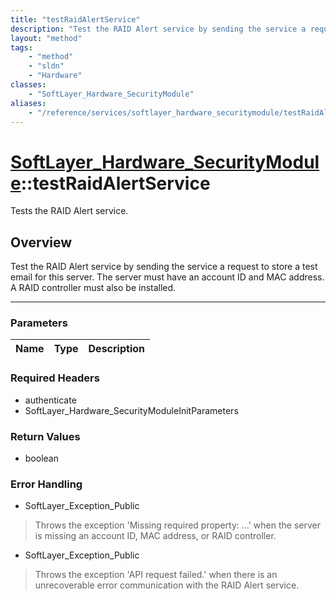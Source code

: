 ```yaml
---
title: "testRaidAlertService"
description: "Test the RAID Alert service by sending the service a request to store a test email for this server. The server must have... "
layout: "method"
tags:
    - "method"
    - "sldn"
    - "Hardware"
classes:
    - "SoftLayer_Hardware_SecurityModule"
aliases:
    - "/reference/services/softlayer_hardware_securitymodule/testRaidAlertService"
---
```

# [SoftLayer_Hardware_SecurityModule](/reference/services/SoftLayer_Hardware_SecurityModule)::testRaidAlertService

Tests the RAID Alert service.


## Overview 
Test the RAID Alert service by sending the service a request to store a test email for this server. The server must have an account ID and MAC address.  A RAID controller must also be installed. 

-----

### Parameters 
|Name | Type | Description |
| --- | --- | --- |


### Required Headers
* authenticate
* SoftLayer_Hardware_SecurityModuleInitParameters


### Return Values
* boolean



### Error Handling

* SoftLayer_Exception_Public 

> Throws the exception 'Missing required property: ...' when the server is missing an account ID, MAC address, or RAID controller. 

* SoftLayer_Exception_Public 

> Throws the exception 'API request failed.' when there is an unrecoverable error communication with the RAID Alert service. 



